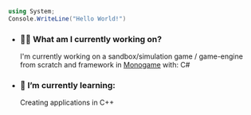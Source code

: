 ```cs
using System;
Console.WriteLine("Hello World!")
````
<ul>
<li><h3>👨‍💻 <strong>What am I currently working on?</strong></h3>
<p>I'm currently working on a sandbox/simulation game / game-engine from scratch and framework in <a href="https://www.monogame.net/">Monogame</a> with: C#</p>
</li>
<li><h3>🌱 I’m currently learning:</h3>
<p>Creating applications in C++</p>
</li>
</ul><br>

<!--
**SegerEnd/SegerEnd** is a ✨ _special_ ✨ repository because its `README.md` (this file) appears on your GitHub profile.

Here are some ideas to get you started:

- 🔭 I’m currently working on ...
- 🌱 I’m currently learning ...
- 👯 I’m looking to collaborate on ...
- 🤔 I’m looking for help with ...
- 💬 Ask me about ...
- 📫 How to reach me: ...
- 😄 Pronouns: ...
- ⚡ Fun fact: ...
-->
